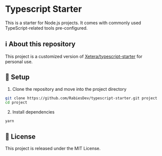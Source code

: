# Typescript Starter
This is a starter for Node.js projects. It comes with commonly used TypeScript-related tools pre-configured.

## ℹ️ About this repository
This project is a customized version of [Xetera/typescript-starter](https://github.com/Xetera/typescript-starter) for personal use.

## 🚀 Setup
1. Clone the repository and move into the project directory

```bash
git clone https://github.com/RabiesDev/typescript-starter.git project
cd project
```

2. Install dependencies

```bash
yarn
```

## 📄 License
This project is released under the MIT License.
